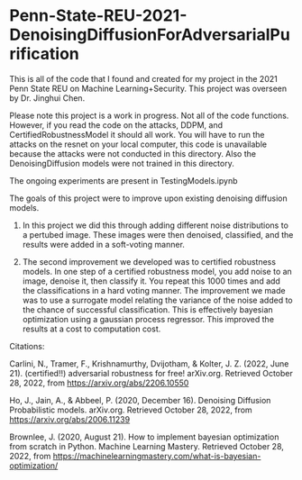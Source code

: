 # Penn-State-REU-2021-DenoisingDiffusionForAdversarialPurification
This is all of the code that I found and created for my project in the 2021 Penn State REU on Machine Learning+Security. This project was overseen by Dr. Jinghui Chen.

Please note this project is a work in progress. Not all of the code functions. However, if you read the code on the attacks, DDPM, and CertifiedRobustnessModel it should all work. You will have to run the attacks on the resnet on your local computer, this code is unavailable because the attacks were not conducted in this directory. Also the DenoisingDiffusion models were not trained in this directory.

The ongoing experiments are present in TestingModels.ipynb

The goals of this project were to improve upon existing denoising diffusion models. 

1. In this project we did this through adding different noise distributions to a pertubed image. These images were then denoised, classified, and the results were added in a soft-voting manner.

2. The second improvement we developed was to certified robustness models. In one step of a certified robustness model, you add noise to an image, denoise it, then classify it. You repeat this 1000 times and add the classifications in a hard voting manner. The improvement we made was to use a surrogate model relating the variance of the noise added to the chance of successful classification. This is effectively bayesian optimization using a gaussian process regressor. This improved the results at a cost to computation cost.


Citations:

Carlini, N., Tramer, F., Krishnamurthy, Dvijotham, &amp; Kolter, J. Z. (2022, June 21). (certified!!) adversarial robustness for free! arXiv.org. Retrieved October 28, 2022, from https://arxiv.org/abs/2206.10550 

Ho, J., Jain, A., &amp; Abbeel, P. (2020, December 16). Denoising Diffusion Probabilistic models. arXiv.org. Retrieved October 28, 2022, from https://arxiv.org/abs/2006.11239 

Brownlee, J. (2020, August 21). How to implement bayesian optimization from scratch in Python. Machine Learning Mastery. Retrieved October 28, 2022, from https://machinelearningmastery.com/what-is-bayesian-optimization/ 
